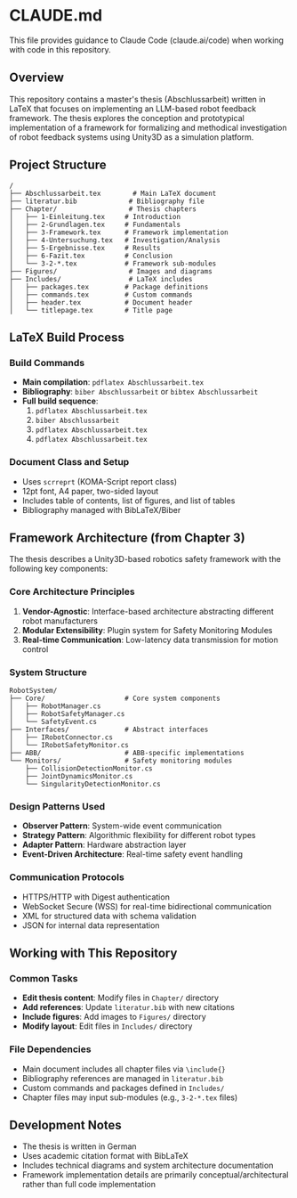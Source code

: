# CLAUDE.md

This file provides guidance to Claude Code (claude.ai/code) when working with code in this repository.

## Overview

This repository contains a master's thesis (Abschlussarbeit) written in LaTeX that focuses on implementing an LLM-based robot feedback framework. The thesis explores the conception and prototypical implementation of a framework for formalizing and methodical investigation of robot feedback systems using Unity3D as a simulation platform.

## Project Structure

```
/
├── Abschlussarbeit.tex        # Main LaTeX document
├── literatur.bib             # Bibliography file
├── Chapter/                  # Thesis chapters
│   ├── 1-Einleitung.tex     # Introduction
│   ├── 2-Grundlagen.tex     # Fundamentals
│   ├── 3-Framework.tex      # Framework implementation
│   ├── 4-Untersuchung.tex   # Investigation/Analysis
│   ├── 5-Ergebnisse.tex     # Results
│   ├── 6-Fazit.tex          # Conclusion
│   └── 3-2-*.tex            # Framework sub-modules
├── Figures/                  # Images and diagrams
├── Includes/                 # LaTeX includes
│   ├── packages.tex         # Package definitions
│   ├── commands.tex         # Custom commands
│   ├── header.tex           # Document header
│   └── titlepage.tex        # Title page
```

## LaTeX Build Process

### Build Commands
- **Main compilation**: `pdflatex Abschlussarbeit.tex`
- **Bibliography**: `biber Abschlussarbeit` or `bibtex Abschlussarbeit`
- **Full build sequence**:
  1. `pdflatex Abschlussarbeit.tex`
  2. `biber Abschlussarbeit`
  3. `pdflatex Abschlussarbeit.tex`
  4. `pdflatex Abschlussarbeit.tex`

### Document Class and Setup
- Uses `scrreprt` (KOMA-Script report class)
- 12pt font, A4 paper, two-sided layout
- Includes table of contents, list of figures, and list of tables
- Bibliography managed with BibLaTeX/Biber

## Framework Architecture (from Chapter 3)

The thesis describes a Unity3D-based robotics safety framework with the following key components:

### Core Architecture Principles
1. **Vendor-Agnostic**: Interface-based architecture abstracting different robot manufacturers
2. **Modular Extensibility**: Plugin system for Safety Monitoring Modules
3. **Real-time Communication**: Low-latency data transmission for motion control

### System Structure
```
RobotSystem/
├── Core/                    # Core system components
│   ├── RobotManager.cs
│   ├── RobotSafetyManager.cs
│   └── SafetyEvent.cs
├── Interfaces/              # Abstract interfaces
│   ├── IRobotConnector.cs
│   └── IRobotSafetyMonitor.cs
├── ABB/                     # ABB-specific implementations
└── Monitors/                # Safety monitoring modules
    ├── CollisionDetectionMonitor.cs
    ├── JointDynamicsMonitor.cs
    └── SingularityDetectionMonitor.cs
```

### Design Patterns Used
- **Observer Pattern**: System-wide event communication
- **Strategy Pattern**: Algorithmic flexibility for different robot types  
- **Adapter Pattern**: Hardware abstraction layer
- **Event-Driven Architecture**: Real-time safety event handling

### Communication Protocols
- HTTPS/HTTP with Digest authentication
- WebSocket Secure (WSS) for real-time bidirectional communication
- XML for structured data with schema validation
- JSON for internal data representation

## Working with This Repository

### Common Tasks
- **Edit thesis content**: Modify files in `Chapter/` directory
- **Add references**: Update `literatur.bib` with new citations
- **Include figures**: Add images to `Figures/` directory
- **Modify layout**: Edit files in `Includes/` directory

### File Dependencies
- Main document includes all chapter files via `\include{}`
- Bibliography references are managed in `literatur.bib`
- Custom commands and packages defined in `Includes/`
- Chapter files may input sub-modules (e.g., `3-2-*.tex` files)

## Development Notes

- The thesis is written in German
- Uses academic citation format with BibLaTeX
- Includes technical diagrams and system architecture documentation
- Framework implementation details are primarily conceptual/architectural rather than full code implementation